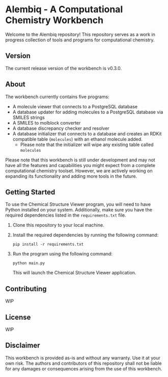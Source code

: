 
# Alembiq - A Computational Chemistry Workbench

Welcome to the Alembiq repository! This repository serves as a work in progress collection of tools and programs for computational chemistry.

## Version

The current release version of the workbench is v0.3.0.

## About

The workbench currently contains five programs:
- A molecule viewer that connects to a PostgreSQL database
- A database updater for adding molecules to a PostgreSQL database via SMILES strings
- A SMILES to molblock converter
- A database discrepancy checker and resolver
- A database initializer that connects to a database and creates an RDKit compatible table (`molecules`) with an ethanol molecule added.
   - Please note that the initializer will wipe any existing table called `molecules`

Please note that this workbench is still under development and may not have all the features and capabilities you might expect from a complete computational chemistry toolset. However, we are actively working on expanding its functionality and adding more tools in the future.

## Getting Started

To use the Chemical Structure Viewer program, you will need to have Python installed on your system. Additionally, make sure you have the required dependencies listed in the `requirements.txt` file.

1. Clone this repository to your local machine.
2. Install the required dependencies by running the following command:

   ```
   pip install -r requirements.txt
   ```

3. Run the program using the following command:

   ```
   python main.py
   ```

   This will launch the Chemical Structure Viewer application.

## Contributing

WIP

## License

WIP

## Disclaimer

This workbench is provided as-is and without any warranty. Use it at your own risk. The authors and contributors of this repository shall not be liable for any damages or consequences arising from the use of this workbench.
